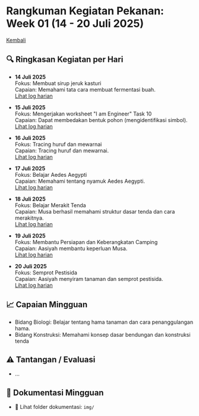 # Rangkuman Kegiatan Pekanan: Week 01 (14 - 20 Juli 2025)

[Kembali](../readme.md)

## 🔍 Ringkasan Kegiatan per Hari

- **14 Juli 2025**  
  Fokus: Membuat sirup jeruk kasturi  
  Capaian: Memahami tata cara membuat fermentasi buah.   
  [Lihat log harian](./14juli2025.md)

- **15 Juli 2025**  
  Fokus: Mengerjakan worksheet "I am Engineer" Task 10  
  Capaian: Dapat membedakan bentuk pohon (mengidentifikasi simbol).   
  [Lihat log harian](./15juli2025.md)

- **16 Juli 2025**  
  Fokus: Tracing huruf dan mewarnai  
  Capaian: Tracing huruf dan mewarnai.   
  [Lihat log harian](./16juli2025.md)

- **17 Juli 2025**  
  Fokus: Belajar Aedes Aegypti  
  Capaian: Memahami tentang nyamuk Aedes Aegypti.   
  [Lihat log harian](./17juli2025.md)

- **18 Juli 2025**  
  Fokus: Belajar Merakit Tenda  
  Capaian: Musa berhasil memahami struktur dasar tenda dan cara merakitnya.   
  [Lihat log harian](./18juli2025.md)

- **19 Juli 2025**  
  Fokus: Membantu Persiapan dan Keberangkatan Camping  
  Capaian: Aasiyah membantu keperluan Musa.  
  [Lihat log harian](./19juli2025.md)

- **20 Juli 2025**  
  Fokus: Semprot Pestisida  
  Capaian: Aasiyah menyiram tanaman dan semprot pestisida.  
  [Lihat log harian](./20juli2025.md)

## 📈 Capaian Mingguan
- Bidang Biologi: Belajar tentang hama tanaman dan cara penanggulangan hama.
- Bidang Konstruksi: Memahami konsep dasar bendungan dan konstruksi tenda

## ⚠️ Tantangan / Evaluasi
- ...

## 📂 Dokumentasi Mingguan
- 📸 Lihat folder dokumentasi: `img/`

